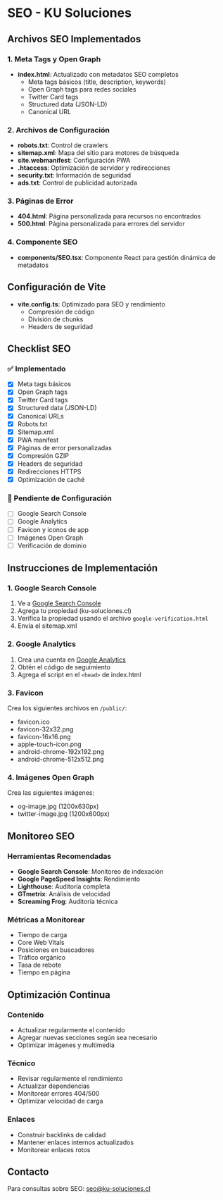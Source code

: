 # SEO - KU Soluciones

## Archivos SEO Implementados

### 1. Meta Tags y Open Graph
- **index.html**: Actualizado con metadatos SEO completos
  - Meta tags básicos (title, description, keywords)
  - Open Graph tags para redes sociales
  - Twitter Card tags
  - Structured data (JSON-LD)
  - Canonical URL

### 2. Archivos de Configuración
- **robots.txt**: Control de crawlers
- **sitemap.xml**: Mapa del sitio para motores de búsqueda
- **site.webmanifest**: Configuración PWA
- **.htaccess**: Optimización de servidor y redirecciones
- **security.txt**: Información de seguridad
- **ads.txt**: Control de publicidad autorizada

### 3. Páginas de Error
- **404.html**: Página personalizada para recursos no encontrados
- **500.html**: Página personalizada para errores del servidor

### 4. Componente SEO
- **components/SEO.tsx**: Componente React para gestión dinámica de metadatos

## Configuración de Vite
- **vite.config.ts**: Optimizado para SEO y rendimiento
  - Compresión de código
  - División de chunks
  - Headers de seguridad

## Checklist SEO

### ✅ Implementado
- [x] Meta tags básicos
- [x] Open Graph tags
- [x] Twitter Card tags
- [x] Structured data (JSON-LD)
- [x] Canonical URLs
- [x] Robots.txt
- [x] Sitemap.xml
- [x] PWA manifest
- [x] Páginas de error personalizadas
- [x] Compresión GZIP
- [x] Headers de seguridad
- [x] Redirecciones HTTPS
- [x] Optimización de caché

### 🔄 Pendiente de Configuración
- [ ] Google Search Console
- [ ] Google Analytics
- [ ] Favicon y iconos de app
- [ ] Imágenes Open Graph
- [ ] Verificación de dominio

## Instrucciones de Implementación

### 1. Google Search Console
1. Ve a [Google Search Console](https://search.google.com/search-console)
2. Agrega tu propiedad (ku-soluciones.cl)
3. Verifica la propiedad usando el archivo `google-verification.html`
4. Envía el sitemap.xml

### 2. Google Analytics
1. Crea una cuenta en [Google Analytics](https://analytics.google.com)
2. Obtén el código de seguimiento
3. Agrega el script en el `<head>` de index.html

### 3. Favicon
Crea los siguientes archivos en `/public/`:
- favicon.ico
- favicon-32x32.png
- favicon-16x16.png
- apple-touch-icon.png
- android-chrome-192x192.png
- android-chrome-512x512.png

### 4. Imágenes Open Graph
Crea las siguientes imágenes:
- og-image.jpg (1200x630px)
- twitter-image.jpg (1200x600px)

## Monitoreo SEO

### Herramientas Recomendadas
- **Google Search Console**: Monitoreo de indexación
- **Google PageSpeed Insights**: Rendimiento
- **Lighthouse**: Auditoría completa
- **GTmetrix**: Análisis de velocidad
- **Screaming Frog**: Auditoría técnica

### Métricas a Monitorear
- Tiempo de carga
- Core Web Vitals
- Posiciones en buscadores
- Tráfico orgánico
- Tasa de rebote
- Tiempo en página

## Optimización Continua

### Contenido
- Actualizar regularmente el contenido
- Agregar nuevas secciones según sea necesario
- Optimizar imágenes y multimedia

### Técnico
- Revisar regularmente el rendimiento
- Actualizar dependencias
- Monitorear errores 404/500
- Optimizar velocidad de carga

### Enlaces
- Construir backlinks de calidad
- Mantener enlaces internos actualizados
- Monitorear enlaces rotos

## Contacto
Para consultas sobre SEO: seo@ku-soluciones.cl 